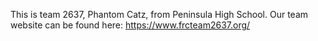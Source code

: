 This is team 2637, Phantom Catz, from Peninsula High School.
Our team website can be found here: <a> https://www.frcteam2637.org/ </a>
